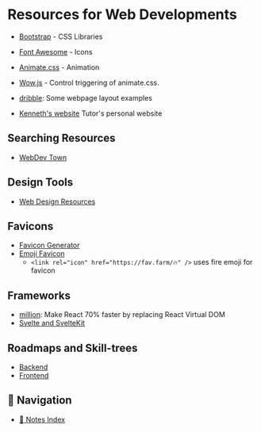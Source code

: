 # Resources for Web Developments

- [Bootstrap](https://getbootstrap.com/) - CSS Libraries
- [Font Awesome](https://fontawesome.com/) - Icons
- [Animate.css](https://animate.style/) - Animation
- [Wow.js](https://wowjs.uk/) - Control triggering of animate.css.
- [dribble](https://dribble.com): Some webpage layout examples

- [Kenneth's website](https://kennethhau.com) Tutor's personal website

## Searching Resources

- [WebDev Town](https://webdev.town)

## Design Tools

- [Web Design Resources](../../Design/WebDesignForBeginners/index.md#resources)

## Favicons

- [Favicon Generator](https://favicon.io)
- [Emoji Favicon](https://fav.farm/)
  - `<link rel="icon" href="https://fav.farm/🔥" />` uses fire emoji for favicon

## Frameworks

- [million](https://million.dev): Make React 70% faster by replacing React
  Virtual DOM
- [Svelte and SvelteKit](https://svelte.dev/)

## Roadmaps and Skill-trees

- [Backend](https://roadmap.sh/backend)
- [Frontend](https://roadmap.sh/frontend)

## 🧭 Navigation

- [📑 Notes Index](../../index.md)
